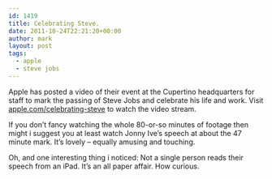 ```yaml
---
id: 1419
title: Celebrating Steve.
date: 2011-10-24T22:21:20+00:00
author: mark
layout: post
tags:
  - apple
  - steve jobs
---
```

Apple has posted a video of their event at the Cupertino headquarters for staff to mark the passing of Steve Jobs and celebrate his life and work. Visit [apple.com/celebrating-steve](http://www.apple.com/celebrating-steve/) to watch the video stream.

If you don&#8217;t fancy watching the whole 80-or-so minutes of footage then might i suggest you at least watch Jonny Ive&#8217;s speech at about the 47 minute mark. It&#8217;s lovely &#8211; equally amusing and touching.

Oh, and one interesting thing i noticed: Not a single person reads their speech from an iPad. It&#8217;s an all paper affair. How curious.